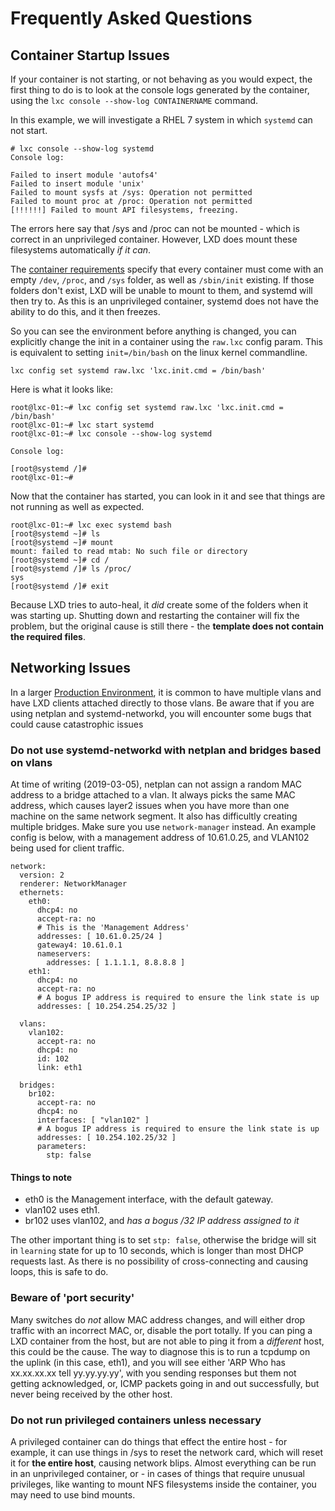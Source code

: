 # Frequently Asked Questions

## Container Startup Issues

If your container is not starting, or not behaving as you would expect,
the first thing to do is to look at the console logs generated by the
container, using the `lxc console --show-log CONTAINERNAME` command.

In this example, we will investigate a RHEL 7 system in which `systemd`
can not start.

    # lxc console --show-log systemd
    Console log:
    
    Failed to insert module 'autofs4'
    Failed to insert module 'unix'
    Failed to mount sysfs at /sys: Operation not permitted
    Failed to mount proc at /proc: Operation not permitted
    [!!!!!!] Failed to mount API filesystems, freezing.

The errors here say that /sys and /proc can not be mounted - which is
correct in an unprivileged container.  However, LXD does mount these
filesystems automatically _if it can_. 

The [container requirements](container-environment.md) specify that
every container must come with an empty `/dev`, `/proc`, and `/sys`
folder, as well as `/sbin/init` existing.  If those folders don't
exist, LXD will be unable to mount to them, and systemd will then
try to. As this is an unprivileged container, systemd does not have
the ability to do this, and it then freezes.

So you can see the environment before anything is changed, you can
explicitly change the init in a container using the `raw.lxc` config
param.  This is equivalent to setting `init=/bin/bash` on the linux
kernel commandline.

    lxc config set systemd raw.lxc 'lxc.init.cmd = /bin/bash'

Here is what it looks like:

    root@lxc-01:~# lxc config set systemd raw.lxc 'lxc.init.cmd = /bin/bash'
    root@lxc-01:~# lxc start systemd
    root@lxc-01:~# lxc console --show-log systemd
    
    Console log:

    [root@systemd /]#
    root@lxc-01:~#

Now that the container has started, you can look in it and see that things are
not running as well as expected.

    root@lxc-01:~# lxc exec systemd bash
    [root@systemd ~]# ls
    [root@systemd ~]# mount
    mount: failed to read mtab: No such file or directory
    [root@systemd ~]# cd /
    [root@systemd /]# ls /proc/
    sys
    [root@systemd /]# exit

Because LXD tries to auto-heal, it *did* create some of the folders when it was
starting up. Shutting down and restarting the container will fix the problem, but
the original cause is still there - the **template does not contain the required
files**.

## Networking Issues

In a larger [Production Environment](production-setup.md), it is common to have
multiple vlans and have LXD clients attached directly to those vlans. Be aware that
if you are using netplan and systemd-networkd, you will encounter some bugs that
could cause catastrophic issues

### Do not use systemd-networkd with netplan and bridges based on vlans

At time of writing (2019-03-05), netplan can not assign a random MAC address to
a bridge attached to a vlan. It always picks the same MAC address, which causes
layer2 issues when you have more than one machine on the same network segment.
It also has difficultly creating multiple bridges.  Make sure you use
`network-manager` instead. An example config is below, with a management
address of 10.61.0.25, and VLAN102 being used for client traffic.

    network:
      version: 2
      renderer: NetworkManager
      ethernets:
        eth0:
          dhcp4: no
          accept-ra: no
          # This is the 'Management Address'
          addresses: [ 10.61.0.25/24 ]
          gateway4: 10.61.0.1
          nameservers:
            addresses: [ 1.1.1.1, 8.8.8.8 ]
        eth1:
          dhcp4: no
          accept-ra: no
          # A bogus IP address is required to ensure the link state is up
          addresses: [ 10.254.254.25/32 ]
    
      vlans:
        vlan102:
          accept-ra: no
          dhcp4: no
          id: 102
          link: eth1

      bridges:
        br102:
          accept-ra: no
          dhcp4: no
          interfaces: [ "vlan102" ]
          # A bogus IP address is required to ensure the link state is up
          addresses: [ 10.254.102.25/32 ]
          parameters:
            stp: false

#### Things to note

* eth0 is the Management interface, with the default gateway.
* vlan102 uses eth1.
* br102 uses vlan102, and _has a bogus /32 IP address assigned to it_

The other important thing is to set `stp: false`, otherwise the bridge will sit
in `learning` state for up to 10 seconds, which is longer than most DHCP requests
last. As there is no possibility of cross-connecting and causing loops, this is
safe to do.

### Beware of 'port security'

Many switches do *not* allow MAC address changes, and will either drop traffic
with an incorrect MAC, or, disable the port totally. If you can ping a LXD container
from the host, but are not able to ping it from a _different_ host, this could be
the cause.  The way to diagnose this is to run a tcpdump on the uplink (in this case,
eth1), and you will see either 'ARP Who has xx.xx.xx.xx tell yy.yy.yy.yy', with you
sending responses but them not getting acknowledged, or, ICMP packets going in and
out successfully, but never being received by the other host.

### Do not run privileged containers unless necessary

A privileged container can do things that effect the entire host - for example, it
can use things in /sys to reset the network card, which will reset it for **the entire
host**, causing network blips. Almost everything can be run in an unprivileged container,
or - in cases of things that require unusual privileges, like wanting to mount NFS
filesystems inside the container, you may need to use bind mounts.

